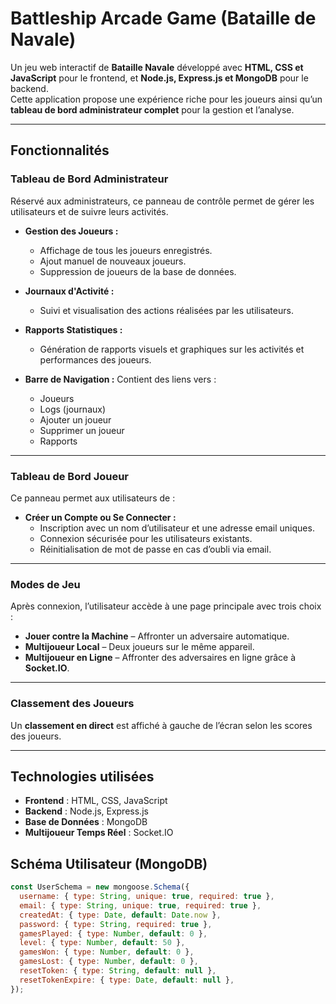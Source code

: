 # Battleship Arcade Game (Bataille de Navale)

Un jeu web interactif de **Bataille Navale** développé avec **HTML, CSS et JavaScript** pour le frontend, et **Node.js, Express.js et MongoDB** pour le backend.  
Cette application propose une expérience riche pour les joueurs ainsi qu’un **tableau de bord administrateur complet** pour la gestion et l’analyse.

---

##  Fonctionnalités

###  Tableau de Bord Administrateur

Réservé aux administrateurs, ce panneau de contrôle permet de gérer les utilisateurs et de suivre leurs activités.

- **Gestion des Joueurs :**
  - Affichage de tous les joueurs enregistrés.
  - Ajout manuel de nouveaux joueurs.
  - Suppression de joueurs de la base de données.

- **Journaux d'Activité :**
  - Suivi et visualisation des actions réalisées par les utilisateurs.

- **Rapports Statistiques :**
  - Génération de rapports visuels et graphiques sur les activités et performances des joueurs.

- **Barre de Navigation :**
  Contient des liens vers :
  - Joueurs
  - Logs (journaux)
  - Ajouter un joueur
  - Supprimer un joueur
  - Rapports

---

###  Tableau de Bord Joueur

Ce panneau permet aux utilisateurs de :

- **Créer un Compte ou Se Connecter :**
  - Inscription avec un nom d’utilisateur et une adresse email uniques.
  - Connexion sécurisée pour les utilisateurs existants.
  - Réinitialisation de mot de passe en cas d’oubli via email.

---

###  Modes de Jeu

Après connexion, l’utilisateur accède à une page principale avec trois choix :

- **Jouer contre la Machine** – Affronter un adversaire automatique.
- **Multijoueur Local** – Deux joueurs sur le même appareil.
- **Multijoueur en Ligne** – Affronter des adversaires en ligne grâce à **Socket.IO**.

---

###  Classement des Joueurs

Un **classement en direct** est affiché à gauche de l’écran selon les scores des joueurs.

---

##  **Technologies utilisées**

- **Frontend** : HTML, CSS, JavaScript
- **Backend** : Node.js, Express.js
- **Base de Données** : MongoDB
- **Multijoueur Temps Réel** : Socket.IO

##  Schéma Utilisateur (MongoDB)

```js
const UserSchema = new mongoose.Schema({
  username: { type: String, unique: true, required: true },
  email: { type: String, unique: true, required: true },
  createdAt: { type: Date, default: Date.now },
  password: { type: String, required: true },
  gamesPlayed: { type: Number, default: 0 },
  level: { type: Number, default: 50 },
  gamesWon: { type: Number, default: 0 },
  gamesLost: { type: Number, default: 0 },
  resetToken: { type: String, default: null },
  resetTokenExpire: { type: Date, default: null },
});

```